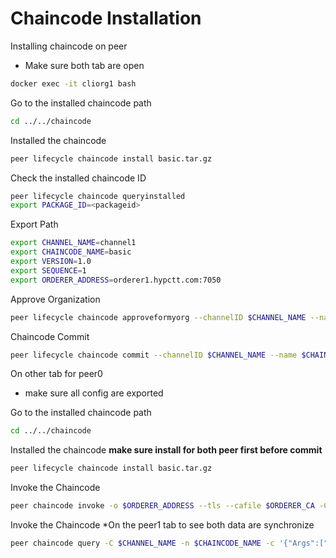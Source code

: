 
# Chaincode Installation

Installing chaincode on peer

- Make sure both tab are open 

```bash
docker exec -it cliorg1 bash
```


Go to the installed chaincode path
```bash
cd ../../chaincode
```

Installed the chaincode
```bash
peer lifecycle chaincode install basic.tar.gz
```

Check the installed chaincode ID
```bash
peer lifecycle chaincode queryinstalled
export PACKAGE_ID=<packageid>
```

Export Path
```bash
export CHANNEL_NAME=channel1
export CHAINCODE_NAME=basic
export VERSION=1.0
export SEQUENCE=1 
export ORDERER_ADDRESS=orderer1.hypctt.com:7050

```
Approve Organization
```bash
peer lifecycle chaincode approveformyorg --channelID $CHANNEL_NAME --name $CHAINCODE_NAME --version $VERSION --package-id $PACKAGE_ID --sequence $SEQUENCE --tls --cafile $ORDERER_CA
```

Chaincode Commit

```bash
peer lifecycle chaincode commit --channelID $CHANNEL_NAME --name $CHAINCODE_NAME --version $VERSION --sequence $SEQUENCE -o $ORDERER_ADDRESS --tls --cafile $ORDERER_CA --peerAddresses $CORE_PEER_ADDRESS --tlsRootCertFiles $CORE_PEER_TLS_ROOTCERT_FILE  
```

On other tab for peer0

- make sure all config are exported 

Go to the installed chaincode path
```bash
cd ../../chaincode
```

Installed the chaincode **make sure install for both peer first before commit**
```bash
peer lifecycle chaincode install basic.tar.gz
```

Invoke the Chaincode
```bash
peer chaincode invoke -o $ORDERER_ADDRESS --tls --cafile $ORDERER_CA -C $CHANNEL_NAME -n $CHAINCODE_NAME -c '{"Args":["InitLedger"]}'
```

Invoke the Chaincode *On the peer1 tab to see both data are synchronize
```bash
peer chaincode query -C $CHANNEL_NAME -n $CHAINCODE_NAME -c '{"Args":["GetAllAssets"]}'
```

